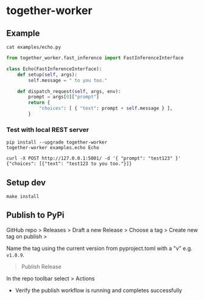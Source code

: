 # together-worker

## Example

```console
cat examples/echo.py
```

```python
from together_worker.fast_inference import FastInferenceInterface

class Echo(FastInferenceInterface):
    def setup(self, args):
        self.message = " to you too."

    def dispatch_request(self, args, env):
        prompt = args[0]["prompt"]
        return {
            "choices": [ { "text": prompt + self.message } ],
        }
```

### Test with local REST server

```console
pip install --upgrade together-worker
together-worker examples.echo Echo
```

```console
curl -X POST http://127.0.0.1:5001/ -d '{ "prompt": "test123" }'
{"choices": [{"text": "test123 to you too."}]}
```

## Setup dev

```console
make install
```

## Publish to PyPi

GitHub repo > Releases > Draft a new Release > Choose a tag > Create new tag on publish >

Name the tag using the current version from pyproject.toml with a "v" e.g. `v1.0.9`.

> Publish Release

In the repo toolbar select > Actions

- Verify the publish workflow is running and completes successfully

